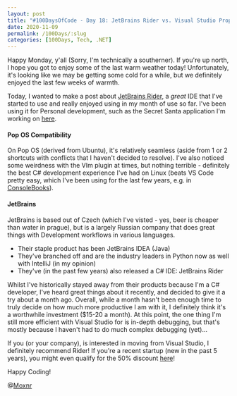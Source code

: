 ```yaml
---
layout: post
title: "#100DaysOfCode - Day 18: JetBrains Rider vs. Visual Studio Proper"
date: 2020-11-09
permalink: /100Days/:slug
categories: [100Days, Tech, .NET]
---
```


Happy Monday, y'all (Sorry, I'm technically a southerner). If you're up north, I hope you got to enjoy some of the last warm weather today! Unfortunately, it's looking like we may be getting some cold for a while, but we definitely enjoyed the last few weeks of warmth.

Today, I wanted to make a post about [JetBrains Rider](https://www.jetbrains.com/rider/), a _great_ IDE that I've started to use and really enjoyed using in my month of use so far. I've been using it for Personal development, such as the Secret Santa application I'm working on [here](https://github.com/mochsner/Blazor).

#### Pop OS Compatibility

On Pop OS (derived from Ubuntu), it's relatively seamless (aside from 1 or 2 shortcuts with conflicts that I haven't decided to resolve). I've also noticed some weirdness with the VIm plugin at times, but nothing terrible - definitely the best C# development experience I've had on Linux (beats VS Code pretty easy, which I've been using for the last few years, e.g. in [ConsoleBooks](https://github.com/mochsner/ConsoleBooks)).

#### JetBrains

JetBrains is based out of Czech (which I've visted - yes, beer is cheaper than water in prague), but is a largely Russian company that does great things with Development workflows in various languages.

- Their staple product has been JetBrains IDEA (Java)
- They've branched off and are the industry leaders in Python now as well with IntelliJ (in my opinion)
- They've (in the past few years) also released a C# IDE: JetBrains Rider

Whilst I've historically stayed away from their products because I'm a C# developer, I've heard great things about it recently, and decided to give it a try about a month ago. Overall, while a month hasn't been enough time to truly decide on how much more productive I am with it, I definitely think it's a worthwhile investment ($15-20 a month). At this point, the one thing I'm still more efficient with Visual Studio for is in-depth debugging, but that's mostly because I haven't had to do much complex debugging (yet)...

If you (or your company), is interested in moving from Visual Studio, I definitely recommend Rider! If you're a recent startup (new in the past 5 years), you might even qualify for the 50% discount [here](https://www.jetbrains.com/store/startups/)!

Happy Coding!

@[Moxnr](https://twitter.com/moxnr)
